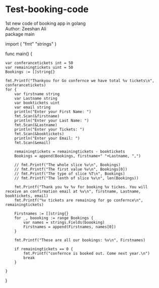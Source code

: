 # Test-booking-code
1st new code of booking app in golang
<br>
Author: Zeeshan Ali
<br>
package main

import (
	"fmt"
	"strings"
)

func main() {

	var conferancetickets int = 50
	var remainingtickets uint = 50
	Bookings := []string{}

	fmt.Printf("Thankyou for Go confernce we have total %v tickets\n", conferancetickets)
	for {
		var firstname string
		var Lastname string
		var booktickets uint
		var email string
		println("Enter your First Name: ")
		fmt.Scan(&firstname)
		println("Enter your Last Name: ")
		fmt.Scan(&Lastname)
		println("Enter your Tickets: ")
		fmt.Scan(&booktickets)
		println("Enter your Email: ")
		fmt.Scan(&email)

		remainingtickets = remainingtickets - booktickets
		Bookings = append(Bookings, firstname+" "+Lastname, ",")

		// fmt.Printf("The whole slice %v\n", Bookings)
		// fmt.Printf("The first value %v\n", Bookings[0])
		// fmt.Printf("The type of slice %T\n", Bookings)
		// fmt.Printf("The lenth of slice %v\n", len(Bookings))

		fmt.Printf("Thank you %v %v for booking %v tickes. You will receive an confirmation email at %v\n", firstname, Lastname, booktickets, email)
		fmt.Printf("%v tickets are remaining for go confernce\n", remainingtickets)

		Firstnames := []string{}
		for _, boooking := range Bookings {
			var names = strings.Fields(boooking)
			Firstnames = append(Firstnames, names[0])
		}

		fmt.Printf("These are all our bookings: %v\n", Firstnames)

		if remainingtickets == 0 {
			fmt.Printf("confernce is booked out. Come next year.\n")
			break
		}

	}
}

